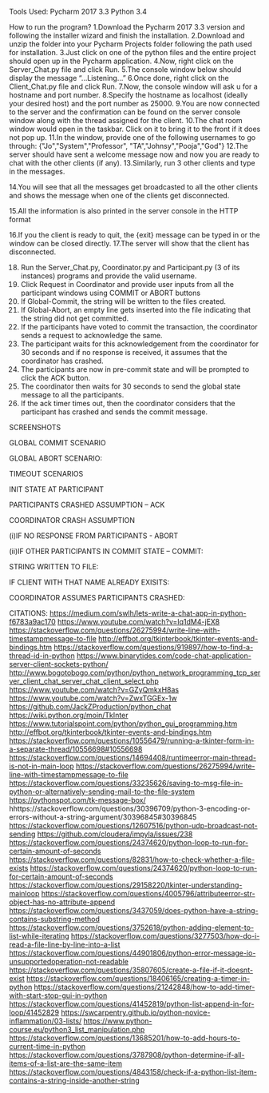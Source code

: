 
  



Tools Used:
Pycharm 2017 3.3
Python 3.4




How to run the program?
1.Download the Pycharm 2017 3.3 version and following the installer wizard and finish the installation.
2.Download and unzip the folder into your Pycharm Projects folder following the path used for installation.
3.Just click on one of the python files and the entire project should open up in the Pycharm application.
4.Now, right click on the Server_Chat.py file and click Run.
5.The console window below should display the message “…Listening…”
6.Once done, right click on the Client_Chat.py file and click Run.
7.Now, the console window will ask u for a hostname and port number.
8.Specify the hostname as localhost (ideally your desired host) and the port number as 25000.
9.You are now connected to the server and the confirmation can be found on the server console window along with the thread assigned for the client.
10.The chat room window would open in the taskbar. Click on it to bring it to the front if it does not pop up.
11.In the window, provide one of the following usernames to go through:
{"Jo","System","Professor",
"TA","Johnsy","Pooja","God"}
12.The server should have sent a welcome message now and now you are ready to chat with the other clients (if any).
13.Similarly, run 3 other clients and type in the messages.

14.You will see that all the messages get broadcasted to all the other clients and shows the message when one of the clients get disconnected.

15.All the information is also printed in the server console in the HTTP format  

16.If you the client is ready to quit, the {exit} message can be typed in or the window can be closed directly.
17.The server will show that the client has disconnected.



18. Run the Server_Chat.py, Coordinator.py and Participant.py (3 of its instances) programs and provide the valid username.
19. Click Request in Coordinator and provide user inputs from all the participant windows using COMMIT or ABORT buttons
20. If Global-Commit, the string will be written to the files created.
21. If Global-Abort, an empty line gets inserted into the file indicating that the string did not get committed.
22. If the participants have voted to commit the transaction, the coordinator sends a request to acknowledge the same.
23. The participant waits for this acknowledgement from the coordinator for 30 seconds and if no response is received, it assumes that the coordinator has crashed.
24. The participants are now in pre-commit state and will be prompted to click the ACK button.
25. The coordinator then waits for 30 seconds to send the global state message to all the participants.
26. If the ack timer times out, then the coordinator considers that the participant has crashed and sends the commit message. 

SCREENSHOTS

GLOBAL COMMIT SCENARIO










GLOBAL ABORT SCENARIO:





TIMEOUT SCENARIOS

INIT STATE AT PARTICIPANT







PARTICIPANTS CRASHED ASSUMPTION – ACK



COORDINATOR CRASH ASSUMPTION



(i)IF NO RESPONSE FROM PARTICIPANTS - ABORT



(ii)IF OTHER PARTICIPANTS IN COMMIT STATE – COMMIT:




STRING WRITTEN TO FILE:



IF CLIENT WITH THAT NAME ALREADY EXISITS:







COORDINATOR ASSUMES PARTICIPANTS CRASHED:






CITATIONS:
https://medium.com/swlh/lets-write-a-chat-app-in-python-f6783a9ac170
https://www.youtube.com/watch?v=Iq1dM4-jEX8
https://stackoverflow.com/questions/26275994/write-line-with-timestampmessage-to-file
http://effbot.org/tkinterbook/tkinter-events-and-bindings.htm
https://stackoverflow.com/questions/919897/how-to-find-a-thread-id-in-python
https://www.binarytides.com/code-chat-application-server-client-sockets-python/ http://www.bogotobogo.com/python/python_network_programming_tcp_server_client_chat_server_chat_client_select.php
https://www.youtube.com/watch?v=GZyQmkxH8as
https://www.youtube.com/watch?v=ZwxTGGEx-1w
https://github.com/JackZProduction/python_chat
https://wiki.python.org/moin/TkInter
https://www.tutorialspoint.com/python/python_gui_programming.htm
http://effbot.org/tkinterbook/tkinter-events-and-bindings.htm
https://stackoverflow.com/questions/10556479/running-a-tkinter-form-in-a-separate-thread/10556698#10556698
https://stackoverflow.com/questions/14694408/runtimeerror-main-thread-is-not-in-main-loop
https://stackoverflow.com/questions/26275994/write-line-with-timestampmessage-to-file
https://stackoverflow.com/questions/33235626/saving-to-msg-file-in-python-or-alternatively-sending-mail-to-the-file-system
https://pythonspot.com/tk-message-box/
hhttps://stackoverflow.com/questions/30396709/python-3-encoding-or-errors-without-a-string-argument/30396845#30396845
https://stackoverflow.com/questions/12607516/python-udp-broadcast-not-sending
https://github.com/cloudera/impyla/issues/238
https://stackoverflow.com/questions/24374620/python-loop-to-run-for-certain-amount-of-seconds
https://stackoverflow.com/questions/82831/how-to-check-whether-a-file-exists
https://stackoverflow.com/questions/24374620/python-loop-to-run-for-certain-amount-of-seconds
https://stackoverflow.com/questions/29158220/tkinter-understanding-mainloop
https://stackoverflow.com/questions/4005796/attributeerror-str-object-has-no-attribute-append
https://stackoverflow.com/questions/3437059/does-python-have-a-string-contains-substring-method
https://stackoverflow.com/questions/3752618/python-adding-element-to-list-while-iterating
https://stackoverflow.com/questions/3277503/how-do-i-read-a-file-line-by-line-into-a-list
https://stackoverflow.com/questions/44901806/python-error-message-io-unsupportedoperation-not-readable
https://stackoverflow.com/questions/35807605/create-a-file-if-it-doesnt-exist
https://stackoverflow.com/questions/18406165/creating-a-timer-in-python
https://stackoverflow.com/questions/21242848/how-to-add-timer-with-start-stop-gui-in-python
https://stackoverflow.com/questions/41452819/python-list-append-in-for-loop/41452829
https://swcarpentry.github.io/python-novice-inflammation/03-lists/
https://www.python-course.eu/python3_list_manipulation.php
https://stackoverflow.com/questions/13685201/how-to-add-hours-to-current-time-in-python
https://stackoverflow.com/questions/3787908/python-determine-if-all-items-of-a-list-are-the-same-item
https://stackoverflow.com/questions/4843158/check-if-a-python-list-item-contains-a-string-inside-another-string

